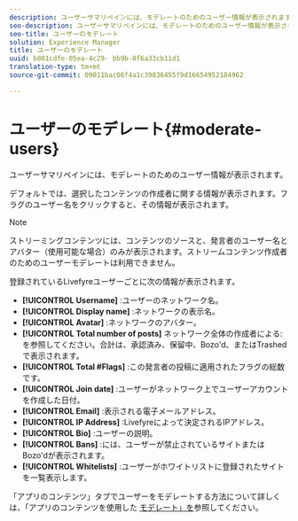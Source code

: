```yaml
---
description: ユーザーサマリペインには、モデレートのためのユーザー情報が表示されます。
seo-description: ユーザーサマリペインには、モデレートのためのユーザー情報が表示されます。
seo-title: ユーザーのモデレート
solution: Experience Manager
title: ユーザーのモデレート
uuid: b801cdfe-05ea-4c29- bb9b-0f6a33cb11d1
translation-type: tm+mt
source-git-commit: 09011bac06f4a1c39836455f9d16654952184962

---
```



# ユーザーのモデレート{#moderate-users}

ユーザーサマリペインには、モデレートのためのユーザー情報が表示されます。

デフォルトでは、選択したコンテンツの作成者に関する情報が表示されます。フラグのユーザー名をクリックすると、その情報が表示されます。

>[!NOTE]
>
>ストリーミングコンテンツには、コンテンツのソースと、発言者のユーザー名とアバター（使用可能な場合）のみが表示されます。ストリームコンテンツ作成者のためのユーザーモデレートは利用できません。

登録されているLivefyreユーザーごとに次の情報が表示されます。

* **[!UICONTROL Username]** :ユーザーのネットワーク名。
* **[!UICONTROL Display name]** :ネットワークの表示名。
* **[!UICONTROL Avatar]** :ネットワークのアバター。
* **[!UICONTROL Total number of posts]** ネットワーク全体の作成者による:を参照してください。合計は、承認済み、保留中、Bozo&#39;d、またはTrashedで表示されます。
* **[!UICONTROL Total #Flags]** :この発言者の投稿に適用されたフラグの総数です。
* **[!UICONTROL Join date]** :ユーザーがネットワーク上でユーザーアカウントを作成した日付。
* **[!UICONTROL Email]** :表示される電子メールアドレス。
* **[!UICONTROL IP Address]** :Livefyreによって決定されるIPアドレス。
* **[!UICONTROL Bio]** :ユーザーの説明。
* **[!UICONTROL Bans]** :には、ユーザーが禁止されているサイトまたはBozo&#39;dが表示されます。
* **[!UICONTROL Whitelists]** :ユーザーがホワイトリストに登録されたサイトを一覧表示します。

「アプリのコンテンツ」タブでユーザーをモデレートする方法について詳しくは、「アプリのコンテンツを使用した [モデレート」を](/help/using/c-features-livefyre/c-about-moderation/c-moderate-content-using-app-content.md#c_moderate_content_using_app_content)参照してください。
